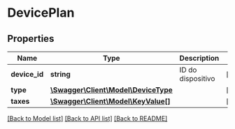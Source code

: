# DevicePlan

## Properties
Name | Type | Description | Notes
------------ | ------------- | ------------- | -------------
**device_id** | **string** | ID do dispositivo | [optional] 
**type** | [**\Swagger\Client\Model\DeviceType**](DeviceType.md) |  | [optional] 
**taxes** | [**\Swagger\Client\Model\KeyValue[]**](KeyValue.md) |  | [optional] 

[[Back to Model list]](../../README.md#documentation-for-models) [[Back to API list]](../../README.md#documentation-for-api-endpoints) [[Back to README]](../../README.md)


